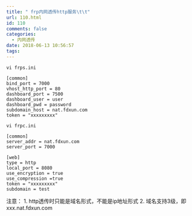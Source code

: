 ```yaml
---
title: " frp内网透传http服务\t\t"
url: 110.html
id: 110
comments: false
categories:
  - 内网透传
date: 2018-06-13 10:56:57
tags:
---
```


`vi frps.ini`

    [common]
    bind_port = 7000
    vhost_http_port = 80
    dashboard_port = 7500
    dashboard_user = user
    dashboard_pwd = password
    subdomain_host = nat.fdxun.com
    token = "xxxxxxxxx"
    

`vi frpc.ini`

    [common]
    server_addr = nat.fdxun.com
    server_port = 7000
    
    [web]
    type = http
    local_port = 8080
    use_encryption = true
    use_compression =true
    token = "xxxxxxxxx"
    subdomain = test
    

注意： 1\. http透传时只能是域名形式，不能是ip地址形式 2. 域名支持3级，即xxx.nat.fdxun.com